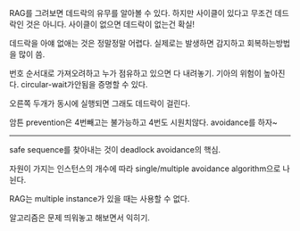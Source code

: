 
RAG를 그려보면 데드락의 유무를 알아볼 수 있다. 하지만 사이클이 있다고 무조건 데드락인 것은 아니다. 사이클이 없으면 데드락이 없는건 확실!

데드락을 아얘 없애는 것은 정말정말 어렵다. 실제로는 발생하면 감지하고 회복하는방법을 많이 씀.

번호 순서대로 가져오려하고 누가 점유하고 있으면 다 내려놓기. 기아의 위험이 높아진다. circular-wait가안됨을 증명할 수 있다.

오른쪽 두개가 동시에 실행되면 그래도 데드락이 걸린다.

암튼 prevention은 4번빼고는 불가능하고 4번도 시원치않다. avoidance를 하자~

---

safe sequence를 찾아내는 것이 deadlock avoidance의 핵심.

자원이 가지는 인스턴스의 개수에 따라 single/multiple avoidance algorithm으로 나뉜다.

RAG는 multiple instance가 있을 때는 사용할 수 없다.

알고리즘은 문제 띄워놓고 해보면서 익히기.
